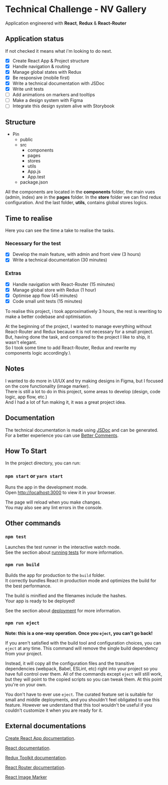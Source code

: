 # Technical Challenge - NV Gallery

Application engineered with **React**, **Redux** & **React-Router**

## Application status

If not checked it means what i'm looking to do next.

- [x] Create React App & Project structure
- [x] Handle navigation & routing
- [x] Manage global states with Redux
- [x] Be responsive (mobile first)
- [x] Write a technical documentation with JSDoc
- [x] Write unit tests
- [ ] Add animations on markers and tooltips
- [ ] Make a design system with Figma
- [ ] Integrate this design system alive with Storybook

## Structure

- Pin
    - public
    - src
        - components
        - pages
        - stores
        - utils
        - App.js
        - App.test
    - package.json
    
All the components are located in the **components** folder, the main vues (admin, index) are in the **pages** folder. In the **store** folder we can find redux configuration. And the last folder, **utils**, contains global stores logics.

## Time to realise
Here you can see the time a take to realise the tasks.

### Necessary for the test
- [x] Develop the main feature, with admin and front view (3 hours)
- [x] Write a technical documentation (30 minutes)

### Extras
- [x] Handle navigation with React-Router (15 minutes)
- [x] Manage global store with Redux (1 hour)
- [x] Optimise app flow (45 minutes)
- [x] Code small unit tests (15 minutes)

To realise this project, i took approximatively 3 hours, the rest is rewriting to make a better codebase and optimisation.

At the beginning of the project, I wanted to manage everything without React-Router and Redux because it is not necessary for a small project.\
But, having done the task, and compared to the project I like to ship, it wasn't elegant.\
So I took some time to add React-Router, Redux and rewrite my components logic accordingly.\

## Notes

I wanted to do more in UI/UX and try making designs in Figma, but I focused on the core functionality (image marker).\
There is still a lot to do in this project, some areas to develop (design, code logic, app flow, etc.)\
And I had a lot of fun making it, it was a great project idea.

## Documentation

The technical documentation is made using [JSDoc](https://jsdoc.app/) and can be generated.\
For a better experience you can use [Better Comments](https://marketplace.visualstudio.com/items?itemName=aaron-bond.better-comments).

## How To Start

In the project directory, you can run:

### `npm start` or `yarn start`

Runs the app in the development mode.\
Open [http://localhost:3000](http://localhost:3000) to view it in your browser.

The page will reload when you make changes.\
You may also see any lint errors in the console.

## Other commands

### `npm test`

Launches the test runner in the interactive watch mode.\
See the section about [running tests](https://facebook.github.io/create-react-app/docs/running-tests) for more information.

### `npm run build`

Builds the app for production to the `build` folder.\
It correctly bundles React in production mode and optimizes the build for the best performance.

The build is minified and the filenames include the hashes.\
Your app is ready to be deployed!

See the section about [deployment](https://facebook.github.io/create-react-app/docs/deployment) for more information.

### `npm run eject`

**Note: this is a one-way operation. Once you `eject`, you can't go back!**

If you aren't satisfied with the build tool and configuration choices, you can `eject` at any time. This command will remove the single build dependency from your project.

Instead, it will copy all the configuration files and the transitive dependencies (webpack, Babel, ESLint, etc) right into your project so you have full control over them. All of the commands except `eject` will still work, but they will point to the copied scripts so you can tweak them. At this point you're on your own.

You don't have to ever use `eject`. The curated feature set is suitable for small and middle deployments, and you shouldn't feel obligated to use this feature. However we understand that this tool wouldn't be useful if you couldn't customize it when you are ready for it.

## External documentations

[Create React App documentation](https://facebook.github.io/create-react-app/docs/getting-started).

[React documentation](https://reactjs.org/).

[Redux Toolkit documentation](https://redux-toolkit.js.org/).

[React Router documentation](https://reactrouter.com/en/main).

[React Image Marker](https://github.com/galexandrade/react-image-marker)

